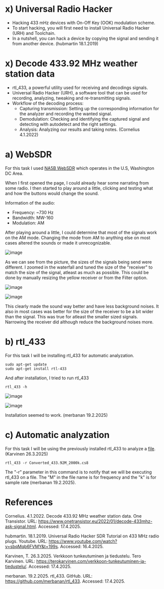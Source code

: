 # x) Universal Radio Hacker

- Hacking 433 mHz devices with On-Off Key (OOK) modulation scheme.
- To start hacking, you will first need to install Universal Radio Hacker (URH) and Toolchain.
- In a nutshell, you can hack a device by copying the signal and sending it from another device. (hubmartin 18.1.2019)


# x) Decode 433.92 MHz weather station data

- rtl_433, a powerful utility used for receiving and decodings signals.
- Universal Radio Hacker (URH), a software tool that can be used for recording, analyzing, tweaking and re-transmitting signals.
- Workflow of the decoding process:
  - Capturing transmission: Setting up the corresponding information for the analyzer and recording the wanted signal.
  - Demodulation: Checking and identifying the captured signal and detecting with autodetect and the right settings.
  - Analysis: Analyzing our results and taking notes. (Cornelius 4.1.2022)

 
# a) WebSDR

For this task I used [NA5B WebSDR](http://na5b.com:8901/) which operates in the U.S, Washington DC Area.

When I first opened the page, I could already hear some narrating from some radio. I then started to play around a little, clicking and testing what and how the buttons would change the sound.

Information of the audio:
- Frequency: ~730 Hz
- Bandwidth: MW-160
- Modulation: AM

After playing around a little, I could determine that most of the signals work on the AM mode. Changing the mode from AM to anything else on most cases altered the sounds or made it unrecognizable.

![image](https://github.com/user-attachments/assets/d8eeb8f6-9c2e-49a6-a44a-e6cd7193cb6e)

As we can see from the picture, the sizes of the signals being send were different. I zoomed in the waterfall and tuned the size of the "receiver" to match the size of the signal, atleast as much as possible. This could be done by manually resizing the yellow receiver or from the Filter option.

![image](https://github.com/user-attachments/assets/5e2cf7c3-a3f1-42d5-8510-09d6d8156534)

![image](https://github.com/user-attachments/assets/a5a1abe3-52af-4c79-882e-8b371a57e38d)

This clearly made the sound way better and have less background noises.
It also in most cases was better for the size of the receiver to be a bit wider than the signal. This was true for atleast the smaller sized signals. 
Narrowing the receiver did although reduce the background noises more. 


# b) rtl_433

For this task I will be installing rtl_433 for automatic analyzation.

    sudo apt-get update
    sudo apt-get install rtl-433

And after installation, I tried to run rtl_433

    rtl_433 -h

![image](https://github.com/user-attachments/assets/0f9ec8be-8910-42e4-a7ba-0fe72b02d29d)
    
![image](https://github.com/user-attachments/assets/47307a63-c4c9-41ad-a069-ddeb359b486f)

Installation seemed to work. (merbanan 19.2.2025)


# c) Automatic analyzation

For this task I will be using the previously installed rtl_433 to analyze a [file](https://terokarvinen.com/verkkoon-tunkeutuminen-ja-tiedustelu/samples/Converted_433.92M_2000k.cs8). (Karvinen 26.3.2025)

    rtl_433 -r Converted_433.92M_2000k.cs8

The "-r" parameter in this command is to notify that we will be executing rtl_433 on a file. The "M" in the file name is for frequency and the "k" is for sample rate (merbanan 19.2.2025).



# References

Cornelius. 4.1.2022. Decode 433.92 MHz weather station data. One Transistor. URL: https://www.onetransistor.eu/2022/01/decode-433mhz-ask-signal.html. Accessed: 17.4.2025.

hubmartin. 18.1.2019. Universal Radio Hacker SDR Tutorial on 433 MHz radio plugs. Youtube. URL: https://www.youtube.com/watch?v=sbqMqb6FVMY&t=199s. Accessed: 16.4.2025.

Karvinen, T. 26.3.2025. Verkkoon tunkeutuminen ja tiedustelu. Tero Karvinen. URL: https://terokarvinen.com/verkkoon-tunkeutuminen-ja-tiedustelu/. Accessed: 17.4.2025.

merbanan. 19.2.2025. rtl_433. GitHub. URL: https://github.com/merbanan/rtl_433. Accessed: 17.4.2025.

